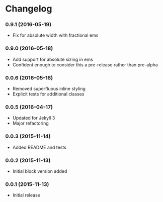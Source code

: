 # Changelog
### 0.9.1 (2016-05-19)
- Fix for absolute width with fractional ems
### 0.9.0 (2016-05-18)
- Add support for absolute sizing in ems
- Confident enough to consider this a pre-release rather than pre-alpha
### 0.0.6 (2016-05-16)
- Removed superfluous inline styling
- Explicit tests for additional classes
### 0.0.5 (2016-04-17)
- Updated for Jekyll 3
- Major refactoring
### 0.0.3 (2015-11-14)
- Added README and tests
### 0.0.2 (2015-11-13)
- Initial block version added
### 0.0.1 (2015-11-13)
- Initial release
